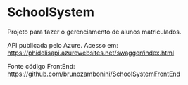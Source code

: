 # SchoolSystem
Projeto para fazer o gerenciamento de alunos matriculados.

API publicada pelo Azure. Acesso em: https://phidelisapi.azurewebsites.net/swagger/index.html

Fonte código FrontEnd: https://github.com/brunozambonini/SchoolSystemFrontEnd
